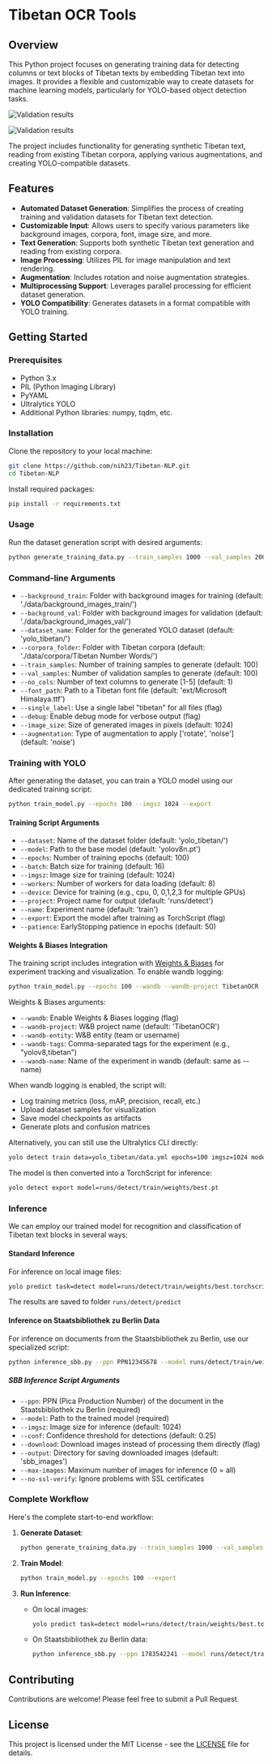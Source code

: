 # Tibetan OCR Tools

## Overview
This Python project focuses on generating training data for detecting columns or text blocks of Tibetan texts by embedding Tibetan text into images. It provides a flexible and customizable way to create datasets for machine learning models, particularly for YOLO-based object detection tasks.

![Validation results](res/results_val_1.png)

![Validation results](res/results_val_2.png)

The project includes functionality for generating synthetic Tibetan text, reading from existing Tibetan corpora, applying various augmentations, and creating YOLO-compatible datasets.

## Features
- **Automated Dataset Generation**: Simplifies the process of creating training and validation datasets for Tibetan text detection.
- **Customizable Input**: Allows users to specify various parameters like background images, corpora, font, image size, and more.
- **Text Generation**: Supports both synthetic Tibetan text generation and reading from existing corpora.
- **Image Processing**: Utilizes PIL for image manipulation and text rendering.
- **Augmentation**: Includes rotation and noise augmentation strategies.
- **Multiprocessing Support**: Leverages parallel processing for efficient dataset generation.
- **YOLO Compatibility**: Generates datasets in a format compatible with YOLO training.

## Getting Started

### Prerequisites
- Python 3.x
- PIL (Python Imaging Library)
- PyYAML
- Ultralytics YOLO
- Additional Python libraries: numpy, tqdm, etc.

### Installation
Clone the repository to your local machine:

```bash
git clone https://github.com/nih23/Tibetan-NLP.git
cd Tibetan-NLP
```

Install required packages:
```bash
pip install -r requirements.txt
```

### Usage
Run the dataset generation script with desired arguments:
```bash
python generate_training_data.py --train_samples 1000 --val_samples 200 --augmentation rotate
```

### Command-line Arguments

- `--background_train`: Folder with background images for training (default: './data/background_images_train/')
- `--background_val`: Folder with background images for validation (default: './data/background_images_val/')
- `--dataset_name`: Folder for the generated YOLO dataset (default: 'yolo_tibetan/')
- `--corpora_folder`: Folder with Tibetan corpora (default: './data/corpora/Tibetan Number Words/')
- `--train_samples`: Number of training samples to generate (default: 100)
- `--val_samples`: Number of validation samples to generate (default: 100)
- `--no_cols`: Number of text columns to generate [1-5] (default: 1)
- `--font_path`: Path to a Tibetan font file (default: 'ext/Microsoft Himalaya.ttf')
- `--single_label`: Use a single label "tibetan" for all files (flag)
- `--debug`: Enable debug mode for verbose output (flag)
- `--image_size`: Size of generated images in pixels (default: 1024)
- `--augmentation`: Type of augmentation to apply ['rotate', 'noise'] (default: 'noise')


### Training with YOLO
After generating the dataset, you can train a YOLO model using our dedicated training script:

```bash
python train_model.py --epochs 100 --imgsz 1024 --export
```

#### Training Script Arguments

- `--dataset`: Name of the dataset folder (default: 'yolo_tibetan/')
- `--model`: Path to the base model (default: 'yolov8n.pt')
- `--epochs`: Number of training epochs (default: 100)
- `--batch`: Batch size for training (default: 16)
- `--imgsz`: Image size for training (default: 1024)
- `--workers`: Number of workers for data loading (default: 8)
- `--device`: Device for training (e.g., cpu, 0, 0,1,2,3 for multiple GPUs)
- `--project`: Project name for output (default: 'runs/detect')
- `--name`: Experiment name (default: 'train')
- `--export`: Export the model after training as TorchScript (flag)
- `--patience`: EarlyStopping patience in epochs (default: 50)

#### Weights & Biases Integration

The training script includes integration with [Weights & Biases](https://wandb.ai/) for experiment tracking and visualization. To enable wandb logging:

```bash
python train_model.py --epochs 100 --wandb --wandb-project TibetanOCR
```

Weights & Biases arguments:

- `--wandb`: Enable Weights & Biases logging (flag)
- `--wandb-project`: W&B project name (default: 'TibetanOCR')
- `--wandb-entity`: W&B entity (team or username)
- `--wandb-tags`: Comma-separated tags for the experiment (e.g., "yolov8,tibetan")
- `--wandb-name`: Name of the experiment in wandb (default: same as --name)

When wandb logging is enabled, the script will:
- Log training metrics (loss, mAP, precision, recall, etc.)
- Upload dataset samples for visualization
- Save model checkpoints as artifacts
- Generate plots and confusion matrices

Alternatively, you can still use the Ultralytics CLI directly:

```bash
yolo detect train data=yolo_tibetan/data.yml epochs=100 imgsz=1024 model=yolov8n.pt
```

The model is then converted into a TorchScript for inference:
```bash
yolo detect export model=runs/detect/train/weights/best.pt 
```

### Inference
We can employ our trained model for recognition and classification of Tibetan text blocks in several ways:

#### Standard Inference
For inference on local image files:

```bash
yolo predict task=detect model=runs/detect/train/weights/best.torchscript imgsz=1024 source=data/my_inference_data/*.jpg
```

The results are saved to folder `runs/detect/predict`

#### Inference on Staatsbibliothek zu Berlin Data
For inference on documents from the Staatsbibliothek zu Berlin, use our specialized script:

```bash
python inference_sbb.py --ppn PPN12345678 --model runs/detect/train/weights/best.torchscript
```

##### SBB Inference Script Arguments

- `--ppn`: PPN (Pica Production Number) of the document in the Staatsbibliothek zu Berlin (required)
- `--model`: Path to the trained model (required)
- `--imgsz`: Image size for inference (default: 1024)
- `--conf`: Confidence threshold for detections (default: 0.25)
- `--download`: Download images instead of processing them directly (flag)
- `--output`: Directory for saving downloaded images (default: 'sbb_images')
- `--max-images`: Maximum number of images for inference (0 = all)
- `--no-ssl-verify`: Ignore problems with SSL certificates

### Complete Workflow

Here's the complete start-to-end workflow:

1. **Generate Dataset**:
   ```bash
   python generate_training_data.py --train_samples 1000 --val_samples 200 --image_size 1024
   ```

2. **Train Model**:
   ```bash
   python train_model.py --epochs 100 --export
   ```

3. **Run Inference**:
   - On local images:
     ```bash
     yolo predict task=detect model=runs/detect/train/weights/best.torchscript imgsz=1024 source=data/my_inference_data/*.jpg
     ```
   - On Staatsbibliothek zu Berlin data:
     ```bash
     python inference_sbb.py --ppn 1783542241 --model runs/detect/train/weights/best.torchscript --no-ssl-verify
     ```

## Contributing

Contributions are welcome! Please feel free to submit a Pull Request.

## License

This project is licensed under the MIT License - see the [LICENSE](LICENSE) file for details.
